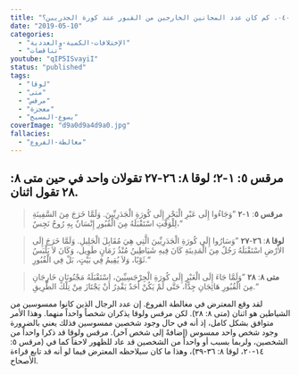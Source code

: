 ```yaml
---
title: "الإعتراض ٠٤٠، كم كان عدد المجانين الخارجين من القبور عند كورة الجدريين؟"
date: "2019-05-10"
categories:
  - "الإختلافات-الكمية-والعددية"
  - "تناقضات"
youtube: "qIP5ISvayiI"
status: "published"
tags:
  - "لوقا"
  - "متى"
  - "مرقس"
  - "معجزة"
  - "يسوع-المسيح"
coverImage: "d9a0d9a4d9a0.jpg"
fallacies:
  - "مغالطة-الفروع"
---
```


## **مرقس ٥: ١-٢؛ لوقا ٨: ٢٦-٢٧ تقولان واحد في حين متى ٨: ٢٨ تقول اثنان.**

> **مرقس ٥**: **١**\-**٢** ”وَجَاءُوا إِلَى عَبْرِ الْبَحْرِ إِلَى كُورَةِ الْجَدَرِيِّينَ. وَلَمَّا خَرَجَ مِنَ السَّفِينَةِ لِلْوَقْتِ اسْتَقْبَلَهُ مِنَ الْقُبُورِ إِنْسَانٌ بِهِ رُوحٌ نَجِسٌ،“

> **لوقا ٨**: **٢٦**\-**٢٧** ”وَسَارُوا إِلَى كُورَةِ الْجَدَرِيِّينَ الَّتِي هِيَ مُقَابِلَ الْجَلِيلِ. وَلَمَّا خَرَجَ إِلَى الأَرْضِ اسْتَقْبَلَهُ رَجُلٌ مِنَ الْمَدِينَةِ كَانَ فِيهِ شَيَاطِينُ مُنْذُ زَمَانٍ طَوِيل، وَكَانَ لاَ يَلْبَسُ ثَوْبًا، وَلاَ يُقِيمُ فِي بَيْتٍ، بَلْ فِي الْقُبُورِ.“

> **متى ٨**: **٢٨** ”وَلَمَّا جَاءَ إِلَى الْعَبْرِ إِلَى كُورَةِ الْجِرْجَسِيِّينَ، اسْتَقْبَلَهُ مَجْنُونَانِ خَارِجَانِ مِنَ الْقُبُورِ هَائِجَانِ جِدًّا، حَتَّى لَمْ يَكُنْ أَحَدٌ يَقْدِرُ أَنْ يَجْتَازَ مِنْ تِلْكَ الطَّرِيقِ.“

لقد وقع المعترض في مغالطة الفروع. إن عدد الرجال الذين كانوا ممسوسين من الشياطين هو اثنان (متى ٨: ٢٨). لكن مرقس ولوقا يذكران شخصاً واحداً منهما. وهذا الأمر متوافق بشكل كامل، إذ أنه في حال وجود شخصين ممسوسين فذلك يعني بالضرورة وجود شخص واحد ممسوس (إضافةً إلى شخص آخر). مرقس ولوقا قد ذكرا واحداً من الشخصين، ولربما بسبب أو واحداً من الشخصين قد عاد للظهور لاحقاً كما في (مرقس ٥: ١٤-٢٠، لوقا ٨: ٣٦-٣٩)، وهذا ما كان سيلاحظه المعترض فيما لو أنه قد تابع قراءة الأصحاح.
